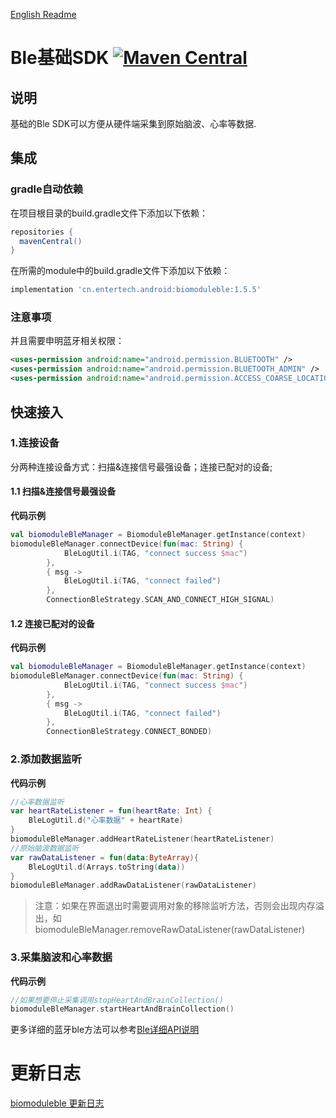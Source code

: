 [English Readme](https://github.com/Entertech/Enter-Biomodule-BLE-Android-SDK/blob/master/ble/README_EN.md)
# Ble基础SDK [![Maven Central](https://maven-badges.herokuapp.com/maven-central/cn.entertech.android/biomoduleble/badge.svg)](https://maven-badges.herokuapp.com/maven-central/cn.entertech.android/biomoduleble)

## 说明

基础的Ble SDK可以方便从硬件端采集到原始脑波、心率等数据.

## 集成

### gradle自动依赖
在项目根目录的build.gradle文件下添加以下依赖：
```groovy
repositories {
  mavenCentral()
}
```

在所需的module中的build.gradle文件下添加以下依赖：

```groovy
implementation 'cn.entertech.android:biomoduleble:1.5.5'
```

### 注意事项

并且需要申明蓝牙相关权限：

```xml
<uses-permission android:name="android.permission.BLUETOOTH" />
<uses-permission android:name="android.permission.BLUETOOTH_ADMIN" />
<uses-permission android:name="android.permission.ACCESS_COARSE_LOCATION"/>
```

## 快速接入

### 1.连接设备

分两种连接设备方式：扫描&连接信号最强设备；连接已配对的设备;

#### 1.1 扫描&连接信号最强设备
**代码示例**
```kotlin
val biomoduleBleManager = BiomoduleBleManager.getInstance(context)
biomoduleBleManager.connectDevice(fun(mac: String) {
            BleLogUtil.i(TAG, "connect success $mac")
        }, 
        { msg ->
            BleLogUtil.i(TAG, "connect failed")
        }, 
        ConnectionBleStrategy.SCAN_AND_CONNECT_HIGH_SIGNAL)

```

#### 1.2 连接已配对的设备
**代码示例**
```kotlin
val biomoduleBleManager = BiomoduleBleManager.getInstance(context)
biomoduleBleManager.connectDevice(fun(mac: String) {
            BleLogUtil.i(TAG, "connect success $mac")
        }, 
        { msg ->
            BleLogUtil.i(TAG, "connect failed")
        }, 
        ConnectionBleStrategy.CONNECT_BONDED)
```

### 2.添加数据监听

**代码示例**

```kotlin
//心率数据监听
var heartRateListener = fun(heartRate: Int) {
    BleLogUtil.d("心率数据" + heartRate)
}
biomoduleBleManager.addHeartRateListener(heartRateListener)
//原始脑波数据监听
var rawDataListener = fun(data:ByteArray){
    BleLogUtil.d(Arrays.toString(data))
}
biomoduleBleManager.addRawDataListener(rawDataListener)
```

> 注意：如果在界面退出时需要调用对象的移除监听方法，否则会出现内存溢出，如biomoduleBleManager.removeRawDataListener(rawDataListener)

### 3.采集脑波和心率数据

**代码示例**

```kotlin
//如果想要停止采集调用stopHeartAndBrainCollection()
biomoduleBleManager.startHeartAndBrainCollection()
```

更多详细的蓝牙ble方法可以参考[Ble详细API说明](<https://github.com/Entertech/Enter-Biomodule-BLE-Android-SDK/blob/master/Ble%E8%AF%A6%E7%BB%86API%E8%AF%B4%E6%98%8E.md>)

# 更新日志

[biomoduleble 更新日志](https://github.com/Entertech/Enter-Biomodule-BLE-Android-SDK/wiki/biomoduleble--%E6%9B%B4%E6%96%B0%E6%97%A5%E5%BF%97)
